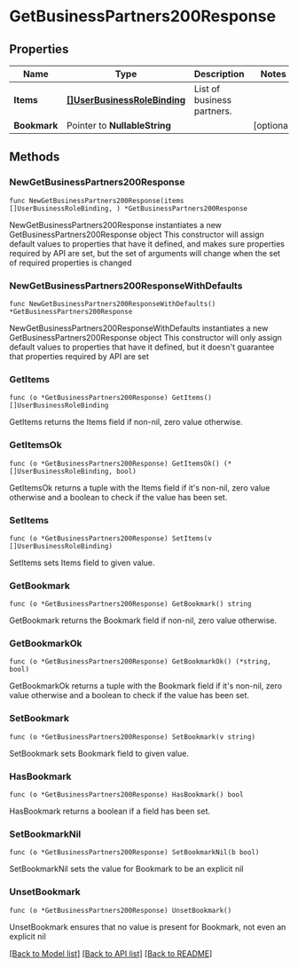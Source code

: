 # GetBusinessPartners200Response

## Properties

Name | Type | Description | Notes
------------ | ------------- | ------------- | -------------
**Items** | [**[]UserBusinessRoleBinding**](UserBusinessRoleBinding.md) | List of business partners. | 
**Bookmark** | Pointer to **NullableString** |  | [optional] 

## Methods

### NewGetBusinessPartners200Response

`func NewGetBusinessPartners200Response(items []UserBusinessRoleBinding, ) *GetBusinessPartners200Response`

NewGetBusinessPartners200Response instantiates a new GetBusinessPartners200Response object
This constructor will assign default values to properties that have it defined,
and makes sure properties required by API are set, but the set of arguments
will change when the set of required properties is changed

### NewGetBusinessPartners200ResponseWithDefaults

`func NewGetBusinessPartners200ResponseWithDefaults() *GetBusinessPartners200Response`

NewGetBusinessPartners200ResponseWithDefaults instantiates a new GetBusinessPartners200Response object
This constructor will only assign default values to properties that have it defined,
but it doesn't guarantee that properties required by API are set

### GetItems

`func (o *GetBusinessPartners200Response) GetItems() []UserBusinessRoleBinding`

GetItems returns the Items field if non-nil, zero value otherwise.

### GetItemsOk

`func (o *GetBusinessPartners200Response) GetItemsOk() (*[]UserBusinessRoleBinding, bool)`

GetItemsOk returns a tuple with the Items field if it's non-nil, zero value otherwise
and a boolean to check if the value has been set.

### SetItems

`func (o *GetBusinessPartners200Response) SetItems(v []UserBusinessRoleBinding)`

SetItems sets Items field to given value.


### GetBookmark

`func (o *GetBusinessPartners200Response) GetBookmark() string`

GetBookmark returns the Bookmark field if non-nil, zero value otherwise.

### GetBookmarkOk

`func (o *GetBusinessPartners200Response) GetBookmarkOk() (*string, bool)`

GetBookmarkOk returns a tuple with the Bookmark field if it's non-nil, zero value otherwise
and a boolean to check if the value has been set.

### SetBookmark

`func (o *GetBusinessPartners200Response) SetBookmark(v string)`

SetBookmark sets Bookmark field to given value.

### HasBookmark

`func (o *GetBusinessPartners200Response) HasBookmark() bool`

HasBookmark returns a boolean if a field has been set.

### SetBookmarkNil

`func (o *GetBusinessPartners200Response) SetBookmarkNil(b bool)`

 SetBookmarkNil sets the value for Bookmark to be an explicit nil

### UnsetBookmark
`func (o *GetBusinessPartners200Response) UnsetBookmark()`

UnsetBookmark ensures that no value is present for Bookmark, not even an explicit nil

[[Back to Model list]](../README.md#documentation-for-models) [[Back to API list]](../README.md#documentation-for-api-endpoints) [[Back to README]](../README.md)


